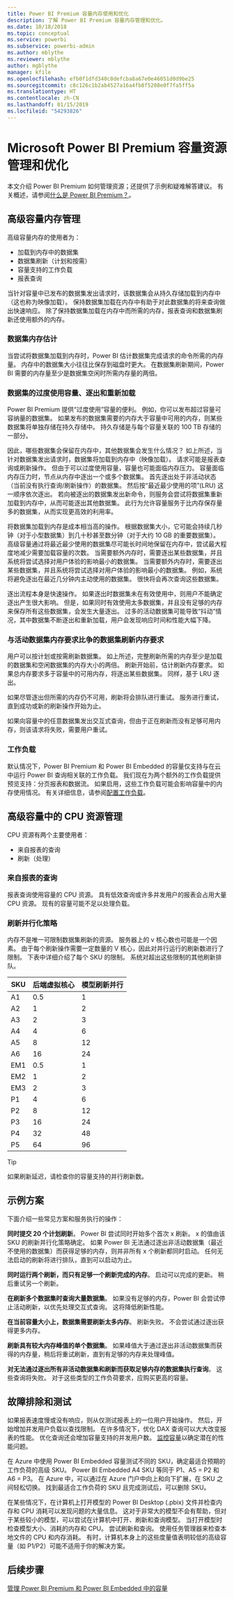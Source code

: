 ```yaml
---
title: Power BI Premium 容量内存使用和优化
description: 了解 Power BI Premium 容量内存管理和优化。
ms.date: 10/18/2018
ms.topic: conceptual
ms.service: powerbi
ms.subservice: powerbi-admin
ms.author: mblythe
ms.reviewer: mblythe
author: mgblythe
manager: kfile
ms.openlocfilehash: efb0f1dfd340c0defcba8a67e0e46051d0d9be25
ms.sourcegitcommit: c8c126c1b2ab4527a16a4fb8f5208e0f7fa5ff5a
ms.translationtype: HT
ms.contentlocale: zh-CN
ms.lasthandoff: 01/15/2019
ms.locfileid: "54293826"
---
```

# <a name="microsoft-power-bi-premium-capacity-resource-management-and-optimization"></a>Microsoft Power BI Premium 容量资源管理和优化

本文介绍 Power BI Premium 如何管理资源；还提供了示例和疑难解答建议。 有关概述，请参阅[什么是 Power BI Premium？](service-premium.md)。

## <a name="premium-capacity-memory-management"></a>高级容量内存管理

 高级容量内存的使用者为：

* 加载到内存中的数据集
* 数据集刷新（计划和按需）
* 容量支持的工作负载
* 报表查询

当针对容量中已发布的数据集发出请求时，该数据集会从持久存储加载到内存中（这也称为映像加载）。 保持数据集加载在内存中有助于对此数据集的将来查询做出快速响应。 除了保持数据集加载在内存中而所需的内存，报表查询和数据集刷新还使用额外的内存。

### <a name="dataset-memory-estimation"></a>数据集内存估计

当尝试将数据集加载到内存时，Power BI 估计数据集完成请求的命令所需的内存量。 内存中的数据集大小往往比保存到磁盘时更大。 在数据集刷新期间，Power BI 需要的内存量至少是数据集空闲时所需内存量的两倍。

### <a name="overcommitting-capacity-eviction-and-reloading-of-datasets"></a>数据集的过度使用容量、逐出和重新加载

Power BI Premium 提供“过度使用”容量的便利。 例如，你可以发布超过容量可容纳量的数据集。 如果发布的数据集需要的内存大于容量中可用的内存，则某些数据集将单独存储在持久存储中。 持久存储是与每个容量关联的 100 TB 存储的一部分。

因此，哪些数据集会保留在内存中，其他数据集会发生什么情况？ 如上所述，当针对数据集发出请求时，数据集将加载到内存中（映像加载）。 请求可能是报表查询或刷新操作。 但由于可以过度使用容量，容量也可能面临内存压力。 容量面临内存压力时，节点从内存中逐出一个或多个数据集。 首先逐出处于非活动状态（当前没有执行查询/刷新操作）的数据集。 然后按“最近最少使用的项”(LRU) 这一顺序依次逐出。 若向被逐出的数据集发出新命令，则服务会尝试将数据集重新加载到内存中，从而可能逐出其他数据集。 此行为允许容量服务于比内存保存量多的数据集，从而实现更高效的利用率。

将数据集加载到内存是成本相当高的操作。 根据数据集大小，它可能会持续几秒钟（对于小型数据集）到几十秒甚至数分钟（对于大约 10 GB 的重要数据集）。 高级容量通过将最近最少使用的数据集尽可能长时间地保留在内存中，尝试最大程度地减少需要加载容量的次数。 当需要额外内存时，需要逐出某些数据集，并且系统将尝试选择对用户体验的影响最小的数据集。 当需要额外内存时，需要逐出某些数据集，并且系统将尝试选择对用户体验的影响最小的数据集。 例如，系统将避免逐出在最近几分钟内主动使用的数据集。 很快将会再次查询这些数据集。

逐出流程本身是快速操作。 如果逐出时数据集未在有效使用中，则用户不能确定逐出产生很大影响。 但是，如果同时有效使用太多数据集，并且没有足够的内存来保存所有这些数据集，会发生大量逐出。 过多的活动数据集可能导致“抖动”情况，其中数据集不断逐出和重新加载，用户会发现响应时间和性能大幅下降。

### <a name="dataset-refresh-memory-requirement-competing-with-an-active-dataset-memory-requirement"></a>与活动数据集内存要求比争的数据集刷新内存要求

用户可以按计划或按需刷新数据集。 如上所述，完整刷新所需的内存至少是加载的数据集和空闲数据集的内存大小的两倍。 刷新开始前，估计刷新内存要求。 如果总内存要求多于容量中的可用内存，将逐出某些数据集。 同样，基于 LRU 逐出。

如果尽管逐出但所需的内存仍不可用，刷新将会排队进行重试。 服务进行重试，直到成功或新的刷新操作开始为止。

如果向容量中的任意数据集发出交互式查询，但由于正在刷新而没有足够可用内存，则该请求将失败，需要用户重试。

### <a name="workloads"></a>工作负载

默认情况下，Power BI Premium 和 Power BI Embedded 的容量仅支持与在云中运行 Power BI 查询相关联的工作负载。 我们现在为两个额外的工作负载提供预览支持：分页报表和数据流。 如果启用，这些工作负载可能会影响容量中的内存使用情况。 有关详细信息，请参阅[配置工作负载](service-admin-premium-manage.md#configure-workloads)。

## <a name="cpu-resource-management-in-premium-capacity"></a>高级容量中的 CPU 资源管理

CPU 资源有两个主要使用者：

* 来自报表的查询
* 刷新（处理）

### <a name="queries-from-reports"></a>来自报表的查询

报表查询使用容量的 CPU 资源。 具有低效查询或许多并发用户的报表会占用大量 CPU 资源。 现有的容量可能不足以处理负载。

### <a name="refresh-parallelization-policy"></a>刷新并行化策略

内存不是唯一可限制数据集刷新的资源。 服务器上的 v 核心数也可能是一个因素。 由于每个刷新操作需要一定数量的 V 核心，因此对并行运行的刷新数进行了限制。 下表中详细介绍了每个 SKU 的限制。 系统对超出这些限制的其他刷新排队。

 | SKU | 后端虚拟核心 | 模型刷新并行 |
 | --- | --- | --- |
 | A1  | 0.5  | 1  |
 | A2  | 1  | 2  |
 | A3  | 2  | 3  |
 | A4  | 4  | 6  |
 | A5  | 8  | 12  |
 | A6  | 16  | 24  |
 | EM1  | 0.5  | 1  |
 | EM2  | 1  | 2  |
 | EM3  | 2  | 3  |
 | P1  | 4  | 6  |
 | P2  | 8  | 12  |
 | P3  | 16  | 24  |
 | P4  | 32  | 48  |
 | P5  | 64  | 96  |

 > [!TIP]
> 如果刷新延迟，请检查你的容量支持的并行刷新数。

## <a name="example-scenarios"></a>示例方案

下面介绍一些常见方案和服务执行的操作：

**同时提交 20 个计划刷新**。 Power BI 尝试同时开始多个首次 x 刷新。 x 的值由该 SKU 的刷新并行化策略确定。 如果 Power BI 无法通过逐出非活动数据集（最近不使用的数据集）而获得足够的内存，则并非所有 x 个刷新都同时启动。 任何无法启动的刷新将进行排队，直到可以启动为止。

**同时运行两个刷新，而只有足够一个刷新完成的内存**。 启动可以完成的更新。 稍后重试另一个刷新。

**在刷新多个数据集时查询大量数据集**。 如果没有足够的内存，Power BI 会尝试停止活动刷新，以优先处理交互式查询。 这将降低刷新性能。

**在当前容量大小上，数据集需要刷新太多内存**。 刷新失败。 不会尝试通过逐出获得更多内存。

**刷新具有较大内存峰值的单个数据集**。 如果峰值大于通过逐出非活动数据集而获得的内存量，稍后将重试刷新，直到有足够的内存来处理峰值。

**对无法通过逐出所有非活动数据集和刷新而获取足够内存的数据集执行查询**。 这些查询将失败。 对于这些类型的工作负荷要求，应购买更高的容量。

## <a name="troubleshooting-and-testing"></a>故障排除和测试

如果报表速度慢或没有响应，则从仅测试报表上的一位用户开始操作。 然后，开始增加并发用户负载以查找限制。 在许多情况下，优化 DAX 查询可以大大改变报表的性能。 优化查询还会增加容量支持的并发用户数。 [监控容量](service-admin-premium-monitor-capacity.md)以确定潜在的性能问题。

在 Azure 中使用 Power BI Embedded 容量测试不同的 SKU，确定最适合预期的工作负荷的高级 SKU。 Power BI Embedded A4 SKU 等同于 P1、A5 = P2 和 A6 = P3。 在 Azure 中，可以通过在 Azure 门户中向上和向下扩展，在 SKU 之间轻松切换。 找到最适合工作负荷的 SKU 且完成测试后，可以删除 SKU。

在某些情况下，在计算机上打开模型的 Power BI Desktop (.pbix) 文件并检查内存和 CPU 消耗可以发现问题的大量信息。 这对于非常大的模型不会有帮助，但对于某些较小的模型，可以尝试在计算机中打开、刷新和查询模型。 当打开模型时检查模型大小、消耗的内存和 CPU。 尝试刷新和查询。 使用任务管理器来检查本地文件的 CPU 和内存消耗。 有时，计算机本身上的这些度量值表明较低的高级容量（如 P1/P2）可能不适用于你的解决方案。

## <a name="next-steps"></a>后续步骤

[管理 Power BI Premium 和 Power BI Embedded 中的容量](service-admin-premium-manage.md)